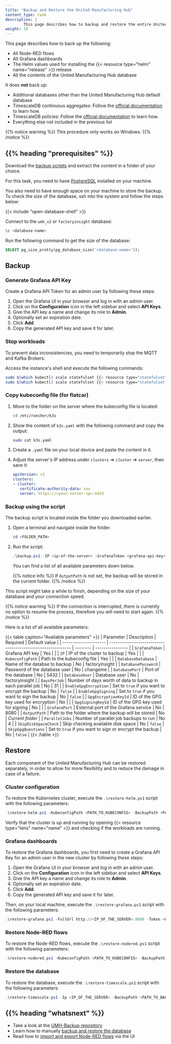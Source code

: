 ```yaml
---
title: "Backup and Restore the United Manufacturing Hub"
content_type: task
description: |
        This page describes how to backup and restore the entire United Manufacturing Hub.
weight: 10
---
```


<!-- overview -->

This page describes how to back up the following:
- All Node-RED flows
- All Grafana dashboards
- The Helm values used for installing the {{< resource type="helm" name="release" >}} release
- All the contents of the United Manufacturing Hub database

It does **not** back up:
- Additional databases other than the United Manufacturing Hub default database
- TimescaleDB continuous aggregates: Follow the [official documentation](https://docs.timescale.com/self-hosted/latest/migration/schema-then-data/#recreate-continuous-aggregates) to learn how.
- TimescaleDB policies: Follow the [official documentation](https://docs.timescale.com/self-hosted/latest/migration/schema-then-data/#recreate-policies) to learn how.
- Everything else not included in the previous list

{{% notice warning %}}
This procedure only works on Windows.
{{% /notice %}}

## {{% heading "prerequisites" %}}

Download the [backup scripts](https://github.com/united-manufacturing-hub/backup/archive/refs/heads/main.zip) and extract the content in a folder of your choice.

For this task, you need to have [PostgreSQL](https://www.postgresql.org/download/)
installed on your machine.

You also need to have enough space on your machine to store the backup. To check
the size of the database, ssh into the system and follow the steps below:

{{< include "open-database-shell" >}}

Connect to the `umh_v2` or `factoryinsight` database:

```bash
\c <database-name>
```

 Run the following command to get the size of the database:

```sql
SELECT pg_size_pretty(pg_database_size('<database-name>'));
```

<!-- steps -->
## Backup

### Generate Grafana API Key

Create a Grafana API Token for an admin user by following these steps:
1. Open the Grafana UI in your browser and log in with an admin user.
2. Click on the **Configuration** icon in the left sidebar and select **API Keys**.
3. Give the API key a name and change its role to **Admin**.
4. Optionally set an expiration date.
5. Click **Add**.
6. Copy the generated API key and save it for later.

### Stop workloads

To prevent data inconsistencies, you need to temporarily stop the MQTT and Kafka Brokers.

Access the instance's shell and execute the following commands:

<!-- tested in e2e #1343 -->
```bash
sudo $(which kubectl) scale statefulset {{< resource type="statefulset" name="kafkabroker" >}} --replicas=0 -n united-manufacturing-hub --kubeconfig /etc/rancher/k3s/k3s.yaml
sudo $(which kubectl) scale statefulset {{< resource type="statefulset" name="mqttbroker" >}} --replicas=0 -n united-manufacturing-hub --kubeconfig /etc/rancher/k3s/k3s.yaml
```

### Copy kubeconfig file (for flatcar)

1. Move to the folder on the server where the kubeconfig file is located:

   ```bash
   cd /etc/rancher/k3s
   ```

2. Show the content of `k3s.yaml` with the following command and copy the output:

   ```bash
   sudo cat k3s.yaml
   ```

3. Create a `.yaml` file on your local device and paste the content in it.

4. Adjust the server's IP address under `clusters` &rArr; `cluster` &rArr; `server`, then save it:
      ```yaml
      apiVersion: v1
      clusters:
      - cluster:
         certificate-authority-data: xxx
         server: https://<your-server-ip>:6443
      
      ```

### Backup using the script

The backup script is located inside the folder you downloaded earlier.

1. Open a terminal and navigate inside the folder.

   ```powershell
   cd <FOLDER_PATH>
   ```

2. Run the script:

   ```powershell
   .\backup.ps1 -IP <ip-of-the-server> -GrafanaToken <grafana-api-key> -KubeconfigPath <path-to-kubeconfig-saved-locally>
   ```

   You can find a list of all available parameters down below.

   {{% notice info %}}
   If `OutputPath` is not set, the backup will be stored in the current folder.
   {{% /notice %}}

This script might take a while to finish, depending on the size of your database
and your connection speed.

{{% notice warning %}}
If the connection is interrupted, there is currently no option to resume the process, therefore you will need to start again.
{{% /notice %}}

Here is a list of all available parameters:

{{< table caption="Available parameters" >}}
| Parameter             | Description                                                 | Required | Default value    |
| --------------------- | ----------------------------------------------------------- | -------- | ---------------- |
| `GrafanaToken`        | Grafana API key                                             | Yes      |                  |
| `IP`                  | IP of the cluster to backup                                 | Yes      |                  |
| `KubeconfigPath`      | Path to the kubeconfig file                                 | Yes      |                  |
| `DatabaseDatabase`    | Name of the databse to backup                               | No       | factoryinsight   |
| `DatabasePassword`    | Password of the database user                               | No       | changeme         |
| `DatabasePort`        | Port of the database                                        | No       | 5432             |
| `DatabaseUser`        | Database user                                               | No       | factoryinsight   |
| `DaysPerJob`          | Number of days worth of data to backup in each parallel job | No       | 31               |
| `EnableGpgEncryption` | Set to `true` if you want to encrypt the backup             | No       | `false`          |
| `EnableGpgSigning`    | Set to `true` if you want to sign the backup                | No       | `false`          |
| `GpgEncryptionKeyId`  | ID of the GPG key used for encryption                       | No       |                  |
| `GpgSigningKeyId`     | ID of the GPG key used for signing                          | No       |                  |
| `GrafanaPort`         | External port of the Grafana service                        | No       | 8080             |
| `OutputPath`          | Path to the folder where the backup will be stored          | No       | _Current folder_ |
| `ParallelJobs`        | Number of parallel job backups to run                       | No       | 4                |
| `SkipDiskSpaceCheck`  | Skip checking available disk space                          | No       | `false`          |
| `SkipGpgQuestions`    | Set to `true` if you want to sign or encrypt the backup     | No       | `false`          |
{{< /table >}}

## Restore

Each component of the United Manufacturing Hub can be restored separately, in
order to allow for more flexibility and to reduce the damage in case of a
failure.

### Cluster configuration
To restore the Kubernetes cluster, execute the `.\restore-helm.ps1` script with
the following parameters:

```powershell
.\restore-helm.ps1 -KubeconfigPath <PATH_TO_KUBECONFIG> -BackupPath <PATH_TO_BACKUP_FOLDER>
```

Verify that the cluster is up and running by opening {{< resource type="lens" name="name" >}}
and checking if the workloads are running.

### Grafana dashboards
To restore the Grafana dashboards, you first need to create a Grafana API Key
for an admin user in the new cluster by following these steps:

1. Open the Grafana UI in your browser and log in with an admin user.
2. Click on the **Configuration** icon in the left sidebar and select **API Keys**.
3. Give the API key a name and change its role to **Admin**.
4. Optionally set an expiration date.
5. Click **Add**.
6. Copy the generated API key and save it for later.

Then, on your local machine, execute the `.\restore-grafana.ps1` script
with the following parameters:

   ````powershell
   .\restore-grafana.ps1 -FullUrl http://<IP_OF_THE_SERVER>:8080 -Token <GRAFANA_API_KEY> -BackupPath <PATH_TO_BACKUP_FOLDER>
   ````


### Restore Node-RED flows

To restore the Node-RED flows, execute the `.\restore-nodered.ps1` script with
the following parameters:

   ````powershell
   .\restore-nodered.ps1 -KubeconfigPath <PATH_TO_KUBECONFIG> -BackupPath <PATH_TO_BACKUP_FOLDER>
   ````

### Restore the database

To restore the database, execute the `.\restore-timescale.ps1` script with the
following parameters:

   ````powershell
   .\restore-timescale.ps1 -Ip <IP_OF_THE_SERVER> -BackupPath <PATH_TO_BACKUP_FOLDER> -PatroniSuperUserPassword <DATABASE_PASSWORD>
   ````

<!-- Optional section; add links to information related to this topic. -->
## {{% heading "whatsnext" %}}

- Take a look at the [UMH-Backup repository](https://github.com/united-manufacturing-hub/backup)
- Learn how to manually [backup and restore the database](/docs/production-guide/backup_recovery/backup-restore-database/)
- Read how to [import and export Node-RED flows](/docs/production-guide/backup_recovery/import-export-node-red-flows/) via the UI